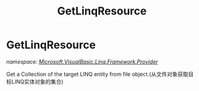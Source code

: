 ﻿---
title: GetLinqResource
---

# GetLinqResource
_namespace: [Microsoft.VisualBasic.Linq.Framework.Provider](N-Microsoft.VisualBasic.Linq.Framework.Provider.html)_

Get a Collection of the target LINQ entity from file object.(从文件对象获取目标LINQ实体对象的集合)





